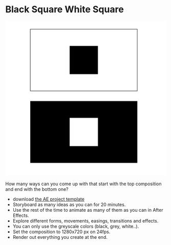 # Black Square White Square

![slides](../images/w4/two-square-ex.png)

How many ways can you come up with that start with the top composition and end with the bottom one?

- download [the AE project template](../files/square-exercise-template.aep)
- Storyboard as many ideas as you can for 20 minutes.
- Use the rest of the time to animate as many of them as you can in After Effects.
- Explore different forms, movements, easings, transitions and effects.
- You can only use the greyscale colors (black, grey, white..).
- Set the composition to 1280x720 px on 24fps.
- Render out everything you create at the end.
